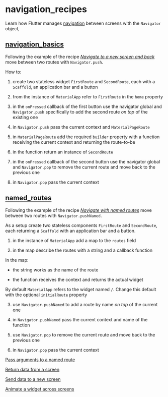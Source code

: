 # navigation_recipes

Learn how Flutter manages [navigation](https://docs.flutter.dev/cookbook/navigation) between screens with the `Navigator` object,

## [navigation_basics](https://codepen.io/borntofrappe/pen/MWrEXxY)

Following the example of the recipe [_Navigate to a new screen and back_](https://docs.flutter.dev/cookbook/navigation/navigation-basics) move between two routes with `Navigator.push`.

How to:

1. create two stateless widget `FirstRoute` and `SecondRoute`, each with a `Scaffold`, an application bar and a button

2. from the instance of `MaterialApp` refer to `FirstRoute` in the `home` property

3. in the `onPressed` callback of the first button use the navigator global and `Navigator.push` specifically to add the second route _on top_ of the existing one

4. in `Navigator.push` pass the current context and `MaterialPageRoute`

5. in `MaterialPageRoute` add the required `builder` property with a function receiving the current context and returning the route-to-be

6. in the function return an instance of `SecondRoute`

7. in the `onPressed` callback of the second button use the navigator global and `Navigator.pop` to remove the current route and move back to the previous one

8. in `Navigator.pop` pass the current context

## [named_routes](https://codepen.io/borntofrappe/pen/YzYrvoe)

Following the example of the recipe [_Navigate with named routes_](https://docs.flutter.dev/cookbook/navigation/named-routes) move between two routes with `Navigator.pushNamed`.

As a setup create two stateless components `FirstRoute` and `SecondRoute`, each returning a `Scaffold` with an application bar and a button.

1. in the instance of `MaterialApp` add a map to the `routes` field

2. in the map describe the routes with a string and a callback function

In the map:

- the string works as the name of the route

- the function receives the context and returns the actual widget

By default `MaterialApp` refers to the widget named `/`. Change this default with the optional `initialRoute` property

3. use `Navigator.pushNamed` to add a route by name _on top_ of the current one

4. in `Navigator.pushNamed` pass the current context and name of the function

5. use `Navigator.pop` to remove the current route and move back to the previous one

6. in `Navigator.pop` pass the current context

[Pass arguments to a named route](https://docs.flutter.dev/cookbook/navigation/navigate-with-arguments)

[Return data from a screen](https://docs.flutter.dev/cookbook/navigation/returning-data)

[Send data to a new screen](https://docs.flutter.dev/cookbook/navigation/passing-data)

[Animate a widget across screens](https://docs.flutter.dev/cookbook/navigation/hero-animations)
